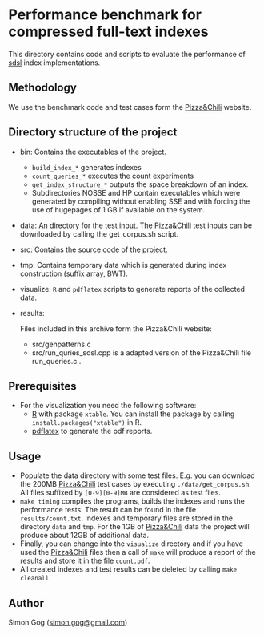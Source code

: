 # Performance benchmark for compressed full-text indexes

This directory contains code and scripts to evaluate
the performance of [sdsl][sdsl] index implementations.


## Methodology

We use the benchmark code and test cases form the
[Pizza&Chili](http://pizzachili.di.unipi.it) website.

## Directory structure of the project

  * bin: Contains the executables of the project.
    * `build_index_*` generates indexes
    * `count_queries_*` executes the count experiments 
    * `get_index_structure_*` outputs the space breakdown
	  of an index.
    * Subdirectories NOSSE and HP contain executables
	  which were generated by compiling without enabling
	  SSE and with forcing the use of hugepages of
	  1 GB if available on the system.
  * data: An directory for the test input. The [Pizza&Chili][pz]
          test inputs can be downloaded by calling the
          get_corpus.sh script.
  * src:  Contains the source code of the project.
  * tmp:  Contains temporary data which is generated during
          index construction (suffix array, BWT).
  * visualize: `R` and `pdflatex` scripts to generate
               reports of the collected data.
  * results: 

	Files included in this archive form the Pizza&Chili website:
	  * src/genpatterns.c
      * src/run_quries_sdsl.cpp is a adapted version of the
	    Pizza&Chili file run_queries.c .

## Prerequisites
  * For the visualization you need the following software:
    - [R][RPJ] with package `xtable`. You can install the
      package by calling `install.packages("xtable")` in R.
    - [pdflatex][LT] to generate the pdf reports.

		
## Usage

 * Populate the data directory with some test files. E.g. you
   can download the 200MB [Pizza&Chili][pz] test cases by 
   executing `./data/get_corpus.sh`. All files suffixed by 
   `[0-9][0-9]MB` are considered as test files.
 * `make timing`  compiles the programs, builds the indexes and
   runs the performance tests. The result can be found
   in the file `results/count.txt`. 
   Indexes and temporary files are stored in the
   directory `data` and `tmp`. For the 1GB of
   [Pizza&Chili][pz] data the project will produce about
   12GB of additional data.
 * Finally, you can change into the `visualize` directory and
   if you have used the [Pizza&Chili][pz] files then a call of
   `make` will produce a report of the results and store
   it in the file `count.pdf`.
 * All created indexes and test results can be deleted
   by calling `make cleanall`.

## Author

Simon Gog (simon.gog@gmail.com)

[sdsl]: https://github.com/simongog/sdsl "sdsl"
[pz]: http://pizzachili.di.unipi.it "Pizza&Chili"
[RPJ]: http://www.r-project.org/ "R"
[LT]: http://www.tug.org/applications/pdftex/ "pdflatex"
